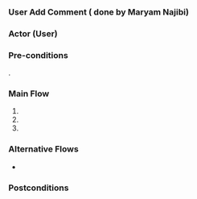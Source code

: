 ### User Add Comment ( done by Maryam Najibi)

### Actor (User)

### Pre-conditions
.

### Main Flow
1. 
2.  
3.


### Alternative Flows
- 

### Postconditions
